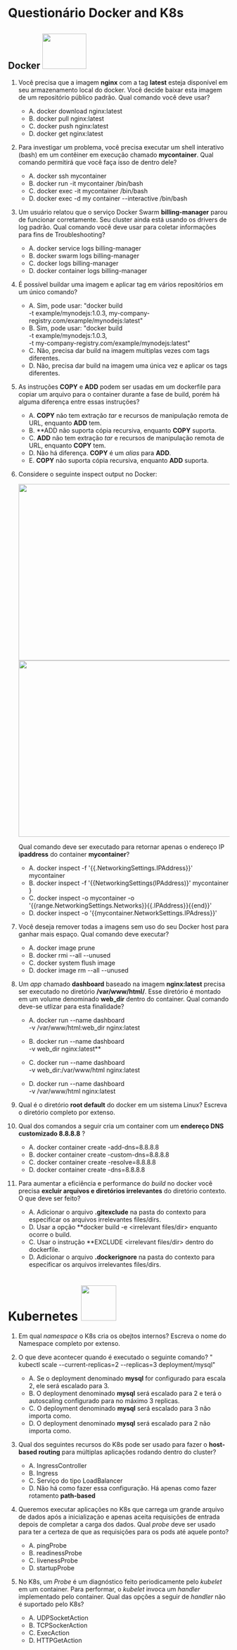 # Questionário Docker and K8s 

## Docker <image src="https://user-images.githubusercontent.com/12403699/227597435-511fd8ae-c873-4fa4-b06f-a6fbe9bc1667.png" width="100" height="80">

1. Você precisa que a imagem **nginx** com a tag **latest** esteja disponível em seu armazenamento local do docker. Você decide baixar esta imagem de um repositório público padrão. Qual comando você deve usar?
   
   - A. docker download nginx:latest
   - B. docker pull nginx:latest
   - C. docker push nginx:latest
   - D. docker get nginx:latest
    
2. Para investigar um problema, você precisa executar um shell interativo (bash) em um contêiner em execução chamado **mycontainer**. Qual comando permitirá que você faça isso de dentro dele?  
   
   - A. docker ssh mycontainer
   - B. docker run -it mycontainer /bin/bash
   - C. docker exec -it mycontainer /bin/bash
   - D. docker exec -d my container --interactive /bin/bash
   
3. Um usuário relatou que o serviço Docker Swarm **billing-manager** parou de funcionar corretamente. Seu cluster ainda está usando os drivers de log padrão. Qual comando você deve usar para coletar informações para fins de Troubleshooting? 
   
   - A. docker service logs billing-manager
   - B. docker swarm logs billing-manager
   - C. docker logs billing-manager
   - D. docker container logs billing-manager
 
4. É possível buildar uma imagem e aplicar tag em vários repositórios em um único comando? 
   
   - A. Sim, pode usar: "docker build \
                        -t example/mynodejs:1.0.3, my-company-registry.com/example/mynodejs:latest"
   - B. Sim, pode usar: "docker build \
                        -t example/mynodejs:1.0.3, \
                        -t my-company-registry.com/example/mynodejs:latest"
   - C. Não, precisa dar build na imagem multiplas vezes com tags diferentes.                       
   - D. Não, precisa dar build na imagem uma única vez e aplicar os tags diferentes.

5. As instruções **COPY** e **ADD** podem ser usadas em um dockerfile para copiar um arquivo para o container durante a fase de build, porém há alguma diferença entre essas instruções?
   
   - A. **COPY** não tem extração *tar* e recursos de manipulação remota de URL, enquanto **ADD** tem.
   - B. **ADD não suporta cópia recursiva, enquanto **COPY** suporta.
   - C. **ADD** não tem extração *tar* e recursos de manipulação remota de URL, enquanto **COPY** tem.
   - D. Não há diferença. **COPY** é um *alias* para **ADD**.
   - E.  **COPY** não suporta cópia recursiva, enquanto **ADD** suporta.
   
6. Considere o seguinte inspect output no Docker:

   <image src="https://user-images.githubusercontent.com/12403699/235465588-775dfe0e-02b2-43ba-901a-0934bbe5d8ed.png" width="600" height="400">
   <image src="https://user-images.githubusercontent.com/12403699/235465664-3b647675-7393-4255-b814-161cf5d21145.png" width="600" height="400">   

   Qual comando deve ser executado para retornar apenas o endereço IP **ipaddress** do container **mycontainer**?

   - A. docker inspect -f '{{.NetworkingSettings.IPAddress}}' mycontainer
   - B. docker inspect -f '{{NetworkingSettings(IPAddress)}' mycontainer }
   - C. docker inspect -o mycontainer -o '{{range.NetworkingSettings.Networks}}{{.IPAddress}}{{end}}'
   - D. docker inspect -o '{{mycontainer.NetworkSettings.IPAdress}}'
  
7. Você deseja remover todas a imagens sem uso do seu Docker host para ganhar mais espaço. Qual comando deve executar?
 
    - A. docker image prune
    - B. docker rmi --all --unused
    - C. docker system flush image
    - D. docker image rm --all --unused
   
 8. Um *app* chamado **dashboard** baseado na imagem **nginx:latest** precisa ser executado no diretório **/var/www/html/**. Esse diretório é montado em um volume denominado **web_dir** dentro do container. Qual comando deve-se utlizar para esta finalidade?
   
    - A. docker run --name dashboard \
         -v /var/www/html:web_dir nginx:latest
         
    - B. docker run --name dashboard \
         -v web_dir nginx:latest**
      
    - C. docker run --name dashboard \
         -v web_dir:/var/www/html nginx:latest
         
    - D. docker run --name dashboard \
         -v /var/www/html nginx:latest      
         
9. Qual é o diretório **root default** do docker em um sistema Linux? Escreva o diretório completo por extenso.


10. Qual dos comandos a seguir cria um container com um **endereço DNS customizado 8.8.8.8** ?
    
    - A. docker container create -add-dns=8.8.8.8
    - B. docker container create -custom-dns=8.8.8.8
    - C. docker container create -resolve=8.8.8.8
    - D. docker container create -dns=8.8.8.8
    
11. Para aumentar a eficiência e performance do *build* no docker você precisa **excluir arquivos e diretórios irrelevantes** do diretório contexto. O que deve ser feito?
    
    - A. Adicionar o arquivo **.gitexclude** na pasta do contexto para especificar os arquivos irrelevantes files/dirs.
    - D. Usar a opção **docker build -e <irrelevant files/dir> enquanto ocorre o build.
    - C. Usar o instrução **EXCLUDE <irrelevant files/dir> dentro do dockerfile.
    - D. Adicionar o arquivo **.dockerignore** na pasta do contexto para especificar os arquivos irrelevantes files/dirs.
            
   
 # Kubernetes <image src="https://user-images.githubusercontent.com/12403699/227604690-54fb4263-a38a-4cd5-a4dc-951b19861625.png" width="80" height="80">
 
 1. Em qual *namespace* o K8s cria os obejtos internos? Escreva o nome do Namespace completo por extenso.
 
 2. O que deve acontecer quando é executado o seguinte comando? " kubectl scale --current-replicas=2 --replicas=3 deployment/mysql"
    
    - A. Se o deployment denominado **mysql** for configurado para escala 2, ele será escalado para 3.
    - B. O deployment denominado **mysql** será escalado para 2 e terá o autoscaling configurado para no máximo 3 replicas.
    - C. O deployment denominado **mysql** será escalado para 3 não importa como.
    - D. O deployment denominado **mysql** será escalado para 2 não importa como.
    
3. Qual dos seguintes recursos do K8s pode ser usado para fazer o **host-based routing** para múltiplas aplicações rodando dentro do cluster?

   - A. IngressController
   - B. Ingress
   - C. Serviço do tipo LoadBalancer
   - D. Não há como fazer essa configuração. Há apenas como fazer rotamento **path-based** 
   
4. Queremos executar aplicações no K8s que carrega um grande arquivo de dados após a inicialização e apenas aceita requisições de entrada depois de completar a carga dos dados. Qual *probe* deve ser usado para ter a certeza de que as requisições para os pods até aquele ponto?   

   - A. pingProbe
   - B. readinessProbe
   - C. livenessProbe
   - D. startupProbe
 
5. No K8s, um *Probe* é um diagnóstico feito periodicamente pelo *kubelet* em um container. Para performar, o *kubelet* invoca um *handler* implementado pelo container. Qual das opções a seguir de *handler* não é suportado pelo K8s?
 
   - A. UDPSocketAction
   - B. TCPSockerAction
   - C. ExecAction
   - D. HTTPGetAction
